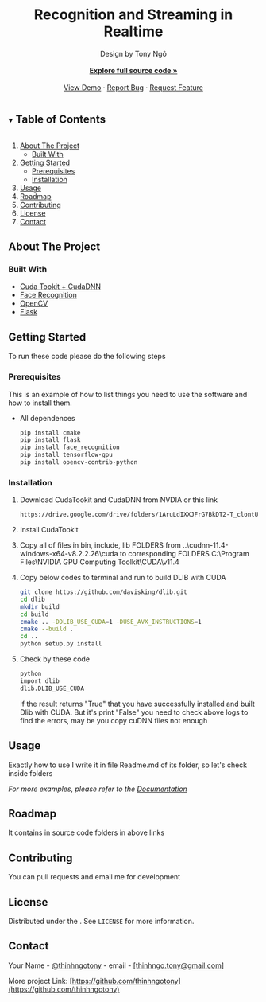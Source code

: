

  <h1 align="center">Recognition and Streaming in Realtime</h1>

  <p align="center">
    Design by Tony Ngô
    <br />
    <br />
    <a href="https://drive.google.com/drive/folders/1c5vk-14No03_705vYpSwFOcN7DeLiV8V?usp=sharing"><strong>Explore full source code »</strong></a>
    <br />
    <br />
    <a href="https://drive.google.com/file/d/1Vv-2d_wdnpByLtC6wmC7UwAxZiqLqjZt/view?usp=sharing">View Demo</a>
    ·
    <a href="facebook.com/tonyngo0206">Report Bug</a>
    ·
    <a href="facebook.com/tonyngo0206">Request Feature</a>
  </p>
</p>



<!-- TABLE OF CONTENTS -->
<details open="open">
  <summary><h2 style="display: inline-block">Table of Contents</h2></summary>
  <ol>
    <li>
      <a href="#about-the-project">About The Project</a>
      <ul>
        <li><a href="#built-with">Built With</a></li>
      </ul>
    </li>
    <li>
      <a href="#getting-started">Getting Started</a>
      <ul>
        <li><a href="#prerequisites">Prerequisites</a></li>
        <li><a href="#installation">Installation</a></li>
      </ul>
    </li>
    <li><a href="#usage">Usage</a></li>
    <li><a href="#roadmap">Roadmap</a></li>
    <li><a href="#contributing">Contributing</a></li>
    <li><a href="#license">License</a></li>
    <li><a href="#contact">Contact</a></li>
  </ol>
</details>



<!-- ABOUT THE PROJECT -->
## About The Project



### Built With

* [Cuda Tookit + CudaDNN]()
* [Face Recognition]()
* [OpenCV]()
* [Flask]()



<!-- GETTING STARTED -->
## Getting Started

To run these code please do the following steps

### Prerequisites

This is an example of how to list things you need to use the software and how to install them.
* All dependences
  ```sh
  pip install cmake
  pip install flask
  pip install face_recognition
  pip install tensorflow-gpu
  pip install opencv-contrib-python
  ```

### Installation

1. Download CudaTookit and CudaDNN from NVDIA or this link
   ```sh
   https://drive.google.com/drive/folders/1AruLdIXXJFrG7BkDT2-T_clontU7em1f?usp=sharing
   ```
2. Install CudaTookit

3. Copy all of files in bin, include, lib FOLDERS from ..\cudnn-11.4-windows-x64-v8.2.2.26\cuda to corresponding FOLDERS C:\Program Files\NVIDIA GPU Computing Toolkit\CUDA\v11.4

4. Copy below codes to terminal and run to build DLIB with CUDA
   ```sh
   git clone https://github.com/davisking/dlib.git
   cd dlib
   mkdir build
   cd build
   cmake .. -DDLIB_USE_CUDA=1 -DUSE_AVX_INSTRUCTIONS=1
   cmake --build .
   cd ..
   python setup.py install 
   ```
   
5. Check by these code
   ```sh
   python
   import dlib
   dlib.DLIB_USE_CUDA
   ```
   
   If the result returns "True" that you have successfully installed and built Dlib with CUDA. But it's print "False" you need to check above logs to find the errors, may be you copy cuDNN files not enough


<!-- USAGE EXAMPLES -->
## Usage

Exactly how to use I write it in file Readme.md of its folder, so let's check inside folders

_For more examples, please refer to the [Documentation](https://example.com)_



<!-- ROADMAP -->
## Roadmap

It contains in source code folders in above links



<!-- CONTRIBUTING -->
## Contributing

You can pull requests and email me for development 

<!-- LICENSE -->
## License

Distributed under the . See `LICENSE` for more information.



<!-- CONTACT -->
## Contact

Your Name - [@thinhngotony](https://twitter.com/thinhngotony) - email - [thinhngo.tony@gmail.com]

More project Link: [https://github.com/thinhngotony](https://github.com/thinhngotony)



